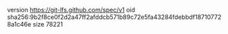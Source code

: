 version https://git-lfs.github.com/spec/v1
oid sha256:9b2f8ce0f2d2a47ff2afddcb571b89c72e5fa43284fdebbdf187107728a1c46e
size 78221
